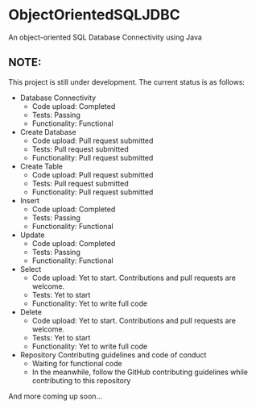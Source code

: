 # ObjectOrientedSQLJDBC
An object-oriented SQL Database Connectivity using Java

## NOTE:
This project is still under development. The current status is as follows:
<ul>
  <li>
    Database Connectivity
    <ul>
      <li> Code upload: Completed </li>
      <li> Tests: Passing </li>
      <li> Functionality: Functional </li>
    </ul>
  </li>
   <li>
    Create Database
    <ul>
      <li> Code upload: Pull request submitted </li>
      <li> Tests: Pull request submitted </li>
      <li> Functionality: Pull request submitted </li>
    </ul>
  </li>
  <li>
    Create Table
    <ul>
      <li> Code upload: Pull request submitted </li>
      <li> Tests: Pull request submitted </li>
      <li> Functionality: Pull request submitted </li>
    </ul>
  </li>
  <li>
    Insert
    <ul>
      <li> Code upload: Completed </li>
      <li> Tests: Passing </li>
      <li> Functionality: Functional </li>
    </ul>
  </li>
  <li>
    Update
    <ul>
      <li> Code upload: Completed </li>
      <li> Tests: Passing </li>
      <li> Functionality: Functional </li>
    </ul>
  </li>
  <li>
    Select
    <ul>
      <li> Code upload: Yet to start. Contributions and pull requests are welcome. </li>
      <li> Tests: Yet to start </li>
      <li> Functionality: Yet to write full code </li>
    </ul>
  </li>
  <li>
    Delete
    <ul>
      <li> Code upload: Yet to start. Contributions and pull requests are welcome. </li>
      <li> Tests: Yet to start </li>
      <li> Functionality: Yet to write full code </li>
    </ul>
  </li>
  <li>
    Repository Contributing guidelines and code of conduct
    <ul>
      <li> Waiting for functional code </li>
      <li> In the meanwhile, follow the GitHub contributing guidelines while contributing to this repository </li>
    </ul>
  </li>
</ul>

And more coming up soon...
